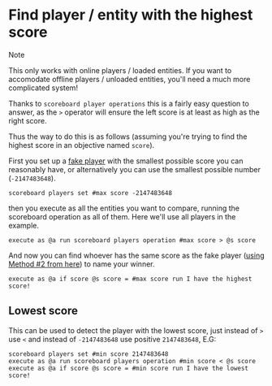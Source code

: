 # Find player / entity with the highest score

> [!NOTE]
> This only works with online players / loaded entities. If you want to accomodate offline players / unloaded entities, you'll need a much more complicated system!

Thanks to `scoreboard player operations` this is a fairly easy question to answer, as the `>` operator will ensure the left score is at least as high as the right score.

Thus the way to do this is as follows (assuming you're trying to find the highest score in an objective named `score`).

First you set up a [fake player](/wiki/questions/fakeplayer) with the smallest possible score you can reasonably have, or alternatively you can use the smallest possible number (`-2147483648`).

    scoreboard players set #max score -2147483648

then you execute as all the entities you want to compare, running the scoreboard operation as all of them. Here we'll use all players in the example.

    execute as @a run scoreboard players operation #max score > @s score

And now you can find whoever has the same score as the fake player ([using Method #2 from here](/wiki/questions/findsamescoreentity/)) to name your winner.

    execute as @a if score @s score = #max score run I have the highest score!

## Lowest score

This can be used to detect the player with the lowest score, just instead of `>` use `<` and instead of `-2147483648` use positive `2147483648`, E.G:

    scoreboard players set #min score 2147483648
    execute as @a run scoreboard players operation #min score < @s score
    execute as @a if score @s score = #min score run I have the lowest score!
